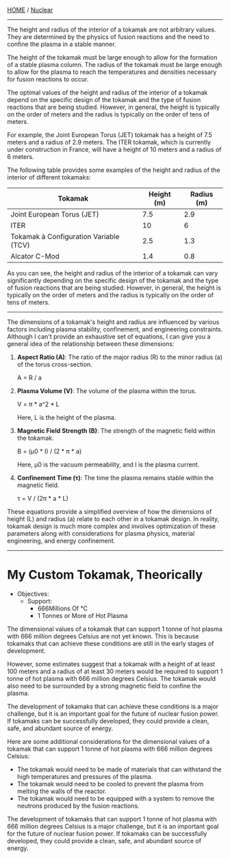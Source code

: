 [HOME](/README.md) / [Nuclear](/assets/docs/nuclear/readme.md)    

------------------------     

The height and radius of the interior of a tokamak are not arbitrary values. They are determined by the physics of fusion reactions and the need to confine the plasma in a stable manner.

The height of the tokamak must be large enough to allow for the formation of a stable plasma column. The radius of the tokamak must be large enough to allow for the plasma to reach the temperatures and densities necessary for fusion reactions to occur.

The optimal values of the height and radius of the interior of a tokamak depend on the specific design of the tokamak and the type of fusion reactions that are being studied. However, in general, the height is typically on the order of meters and the radius is typically on the order of tens of meters.

For example, the Joint European Torus (JET) tokamak has a height of 7.5 meters and a radius of 2.9 meters. The ITER tokamak, which is currently under construction in France, will have a height of 10 meters and a radius of 6 meters.

The following table provides some examples of the height and radius of the interior of different tokamaks:

| Tokamak | Height (m) | Radius (m) |
|---|---|---|
| Joint European Torus (JET) | 7.5 | 2.9 |
| ITER | 10 | 6 |
| Tokamak à Configuration Variable (TCV) | 2.5 | 1.3 |
| Alcator C-Mod | 1.4 | 0.8 |

As you can see, the height and radius of the interior of a tokamak can vary significantly depending on the specific design of the tokamak and the type of fusion reactions that are being studied. However, in general, the height is typically on the order of meters and the radius is typically on the order of tens of meters.

------------------------     

The dimensions of a tokamak's height and radius are influenced by various factors including plasma stability, confinement, and engineering constraints. Although I can't provide an exhaustive set of equations, I can give you a general idea of the relationship between these dimensions:

1. **Aspect Ratio (A)**: The ratio of the major radius (R) to the minor radius (a) of the torus cross-section.

   A = R / a

2. **Plasma Volume (V)**: The volume of the plasma within the torus.

   V = π * a^2 * L

   Here, L is the height of the plasma.

3. **Magnetic Field Strength (B)**: The strength of the magnetic field within the tokamak.

   B = (μ0 * I) / (2 * π * a)

   Here, μ0 is the vacuum permeability, and I is the plasma current.

4. **Confinement Time (τ)**: The time the plasma remains stable within the magnetic field.

   τ = V / (2π * a * L)

These equations provide a simplified overview of how the dimensions of height (L) and radius (a) relate to each other in a tokamak design. In reality, tokamak design is much more complex and involves optimization of these parameters along with considerations for plasma physics, material engineering, and energy confinement.

-----------------

# My Custom Tokamak, Theorically   

- Objectives:   
  - Support:      
    - 666Millions Of °C     
    - 1 Tonnes or More of Hot Plasma
    
The dimensional values of a tokamak that can support 1 tonne of hot plasma with 666 million degrees Celsius are not yet known. This is because tokamaks that can achieve these conditions are still in the early stages of development.

However, some estimates suggest that a tokamak with a height of at least 100 meters and a radius of at least 30 meters would be required to support 1 tonne of hot plasma with 666 million degrees Celsius. The tokamak would also need to be surrounded by a strong magnetic field to confine the plasma.

The development of tokamaks that can achieve these conditions is a major challenge, but it is an important goal for the future of nuclear fusion power. If tokamaks can be successfully developed, they could provide a clean, safe, and abundant source of energy.

Here are some additional considerations for the dimensional values of a tokamak that can support 1 tonne of hot plasma with 666 million degrees Celsius:

* The tokamak would need to be made of materials that can withstand the high temperatures and pressures of the plasma.
* The tokamak would need to be cooled to prevent the plasma from melting the walls of the reactor.
* The tokamak would need to be equipped with a system to remove the neutrons produced by the fusion reactions.

The development of tokamaks that can support 1 tonne of hot plasma with 666 million degrees Celsius is a major challenge, but it is an important goal for the future of nuclear fusion power. If tokamaks can be successfully developed, they could provide a clean, safe, and abundant source of energy.
